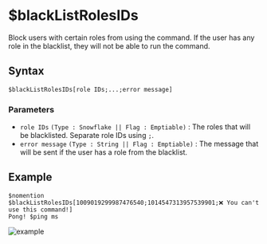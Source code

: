 # $blackListRolesIDs
Block users with certain roles from using the command. If the user has any role in the blacklist, they will not be able to run the command.

## Syntax
```
$blackListRolesIDs[role IDs;...;error message]
```

 ### Parameters
- `role IDs` `(Type : Snowflake || Flag : Emptiable)` : The roles that will be blacklisted. Separate role IDs using `;`.
- `error message` `(Type : String || Flag : Emptiable)` : The message that will be sent if the user has a role from the blacklist.

## Example
```
$nomention
$blackListRolesIDs[1009019299987476540;1014547313957539901;❌ You can't use this command!]
Pong! $ping ms
```

![example](https://user-images.githubusercontent.com/113303649/210046896-9e45b0c5-68f1-49b8-9bf0-90694df688cf.png)
